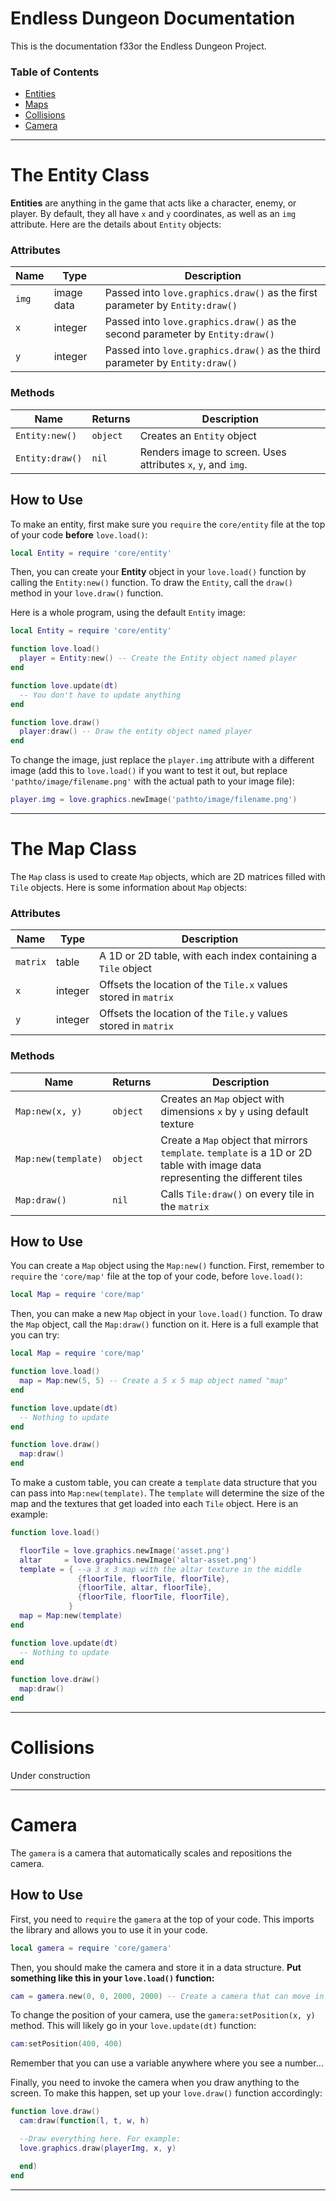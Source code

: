 # Endless Dungeon Documentation

This is the documentation f33or the Endless Dungeon Project.

### Table of Contents

* [Entities](#the-entity-class)
* [Maps](#the-map-class)
* [Collisions](#collisions)
* [Camera](#camera)

----


# The Entity Class

**Entities** are anything in the game that acts like a character, enemy, or player. By default, they all have `x` and `y` coordinates, as well as an `img` attribute. Here are the details about `Entity` objects:

### Attributes

| Name | Type | Description |
| ---- | ---- | ----------- |
| `img` | image data | Passed into `love.graphics.draw()` as the first parameter by `Entity:draw()` |
| `x` | integer | Passed into `love.graphics.draw()` as the second parameter by `Entity:draw()` |
| `y` | integer | Passed into `love.graphics.draw()` as the third parameter by `Entity:draw()` |

### Methods

| Name | Returns | Description |
| ---- | ------- | ----------- |
| `Entity:new()` | `object` | Creates an `Entity` object |
| `Entity:draw()` | `nil` | Renders image to screen. Uses attributes `x`, `y`, and `img`. |

## How to Use

To make an entity, first make sure you `require` the `core/entity` file at the top of your code **before** `love.load()`:

```lua
local Entity = require 'core/entity'
```

Then, you can create your **Entity** object in your `love.load()` function by calling the `Entity:new()` function. To draw the `Entity`, call the `draw()` method in your `love.draw()` function.

Here is a whole program, using the default `Entity` image:

```lua
local Entity = require 'core/entity'

function love.load()
  player = Entity:new() -- Create the Entity object named player
end

function love.update(dt)
  -- You don't have to update anything
end

function love.draw()
  player:draw() -- Draw the entity object named player
end
```

To change the image, just replace the `player.img` attribute with a different image (add this to `love.load()` if you want to test it out, but replace `'pathto/image/filename.png'` with the actual path to your image file):

```lua
player.img = love.graphics.newImage('pathto/image/filename.png')
```

----

# The Map Class

The `Map` class is used to create `Map` objects, which are 2D matrices filled with `Tile` objects. Here is some information about `Map` objects:

### Attributes

| Name | Type | Description |
| ---- | ---- | ----------- |
| `matrix` | table | A 1D or 2D table, with each index containing a `Tile` object |
| `x` | integer | Offsets the location of the `Tile.x` values stored in `matrix` |
| `y` | integer | Offsets the location of the `Tile.y` values stored in `matrix` |

### Methods

| Name | Returns | Description |
| ---- | ------- | ----------- |
| `Map:new(x, y)` | `object` | Creates an `Map` object with dimensions `x` by `y` using default texture|
| `Map:new(template)` | `object` | Create a `Map` object that mirrors `template`. `template` is a 1D or 2D table with image data representing the different tiles |
| `Map:draw()` | `nil` | Calls `Tile:draw()` on every tile in the `matrix` |

## How to Use

You can create a `Map` object using the `Map:new()` function. First, remember to `require` the `'core/map'` file at the top of your code, before `love.load()`:

```lua
local Map = require 'core/map'
```

Then, you can make a new `Map` object in your `love.load()` function. To draw the `Map` object, call the `Map:draw()` function on it. Here is a full example that you can try:

```lua
local Map = require 'core/map'

function love.load()
  map = Map:new(5, 5) -- Create a 5 x 5 map object named "map"
end

function love.update(dt)
  -- Nothing to update
end

function love.draw()
  map:draw()
end
```

To make a custom table, you can create a `template` data structure that you can pass into `Map:new(template)`. The `template` will determine the size of the map and the textures that get loaded into each `Tile` object. Here is an example:

```lua
function love.load()

  floorTile = love.graphics.newImage('asset.png')
  altar     = love.graphics.newImage('altar-asset.png')
  template = { --a 3 x 3 map with the altar texture in the middle
               {floorTile, floorTile, floorTile},
               {floorTile, altar, floorTile},
               {floorTile, floorTile, floorTile},
             }
  map = Map:new(template)
end

function love.update(dt)
  -- Nothing to update
end

function love.draw()
  map:draw()
end
```

----


# Collisions

Under construction

----

# Camera

The `gamera` is a camera that automatically scales and repositions the camera.

## How to Use

First, you need to `require` the `gamera` at the top of your code. This imports the library and allows you to use it in your code.

```lua
local gamera = require 'core/gamera'
```

Then, you should make the camera and store it in a data structure. **Put something like this in your `love.load()` function:**

```lua
cam = gamera.new(0, 0, 2000, 2000) -- Create a camera that can move in a rectangle from 0, 0 to 2000, 2000
```

To change the position of your camera, use the `gamera:setPosition(x, y)` method. This will likely go in your `love.update(dt)` function:

```lua
cam:setPosition(400, 400)
```

Remember that you can use a variable anywhere where you see a number...

Finally, you need to invoke the camera when you draw anything to the screen. To make this happen, set up your `love.draw()` function accordingly:

```lua
function love.draw()
  cam:draw(function(l, t, w, h)

  --Draw everything here. For example:
  love.graphics.draw(playerImg, x, y)

  end)
end
```

----
